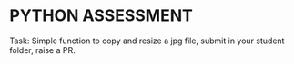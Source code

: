 
# PYTHON ASSESSMENT

Task: Simple function to copy and resize a jpg file, submit in your student folder, raise a PR.
